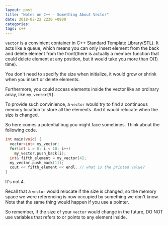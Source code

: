 ```yaml
---
layout: post
title: "Notes on C++ - Something About Vector"
date: 2018-02-22 2230 +0800
categories:
tags: c++
---
```


```vector``` is a convinient container in C++ Standard Template Library(STL). It acts like a queue, which means you can only insert element from the back and delete element from the front(there is actually a member function that could delete element at any position, but it would take you more than O(1) time).

You don't need to specify the size when initialize, it would grow or shrink when you insert or delete elements.

Furthermore, you could access elements inside the vector like an ordinary array, like ```my_vector[5]```.

To provide such convinience, a ```vector``` would try to find a continuous memory location to store all the elements. And it would relocate when the size is changed.

So here comes a potential bug you might face sometimes. Think about the following code.

``` c++
int main(void) {
  vector<int> my_vector;
  for(int i = 0; i < 10; i++)
    my_vector.push_back(i);
  int& fifth_element = my_vector[4];
  my_vector.push_back(11);
  cout << fifth_element << endl; // what is the printed value?
}
```

It's not 4.

Recall that a ```vector``` would relocate if the size is changed, so the memory space we were referencing is now occupied by something we don't know. Note that the same thing would happen if you use a pointer.

So remember, if the size of your ```vector``` would change in the future, DO NOT use variables that refers to or points to any element inside.
